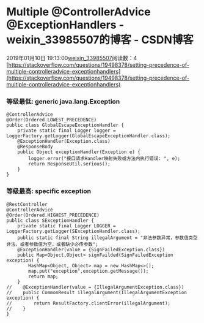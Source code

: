 # Multiple @ControllerAdvice @ExceptionHandlers - weixin_33985507的博客 - CSDN博客
2019年01月10日 19:13:00[weixin_33985507](https://me.csdn.net/weixin_33985507)阅读数：4
[https://stackoverflow.com/questions/19498378/setting-precedence-of-multiple-controlleradvice-exceptionhandlers](https://stackoverflow.com/questions/19498378/setting-precedence-of-multiple-controlleradvice-exceptionhandlers)
### 等级最低: generic java.lang.Exception
```
@ControllerAdvice
@Order(Ordered.LOWEST_PRECEDENCE)
public class GlobalEscapeExceptionHandler {
    private static final Logger logger = LoggerFactory.getLogger(GlobalEscapeExceptionHandler.class);
    @ExceptionHandler(Exception.class)
    @ResponseBody
    public Object exceptionHandler(Exception e) {
        logger.error("接口请求Handler映射失败或方法内执行错误: ", e);
        return ResponseUtil.serious();
    }
}
```
### 等级最高: specific exception
```
@RestController
@ControllerAdvice
@Order(Ordered.HIGHEST_PRECEDENCE)
public class SExceptionHandler {
    private static final Logger LOGGER = LoggerFactory.getLogger(SExceptionHandler.class);
    public static final String illegalArgument = "非法参数异常，参数值类型非法，或者参数值为空，或者缺少必传参数";
    @ExceptionHandler(value = {SignFailedException.class})
    public Map<Object,Object> signFailded(SignFailedException exception) {
        HashMap<Object, Object> map = new HashMap<>();
        map.put("exception",exception.getMessage());
        return map;
    }
//    @ExceptionHandler(value = {IllegalArgumentException.class})
//    public CommonResult illegalArgument(IllegalArgumentException exception) {
//        return ResultFactory.clientError(illegalArgument);
//    }
}
```
